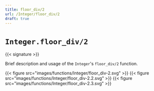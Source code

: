```yaml
---
title: floor_div/2
url: /Integer/floor_div/2
draft: true
---
```


# `Integer.floor_div/2`

{{< signature >}}

Brief description and usage of the `Integer`'s `floor_div/2` function.

{{< figure src="images/functions/Integer/floor_div-2.svg" >}}
{{< figure src="images/functions/Integer/floor_div-2.2.svg" >}}
{{< figure src="images/functions/Integer/floor_div-2.3.svg" >}}

